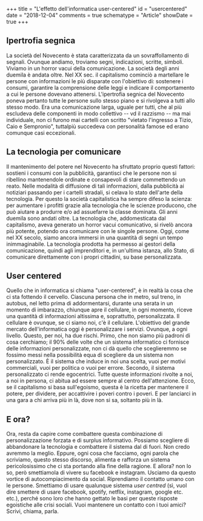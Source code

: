 +++
title = "L'effetto dell'informatica user-centered"
id = "usercentered"
date = "2018-12-04"
comments = true
schematype = "Article"
showDate = true
+++

## Ipertrofia segnica

La società del Novecento è stata caratterizzata da un sovraffollamento di segnali. Ovunque andiamo, troviamo segni, indicazioni, scritte, simboli. Viviamo in un horror vacui della comunicazione. La società degli anni duemila è andata oltre. Nel XX sec. il capitalismo cominciò a martellare le persone con informazioni le più disparate con l'obiettivo di: sostenere i consumi, garantire la comprensione delle leggi e indicare il comportamento a cui le persone dovevano attenersi. L'ipertrofia segnica del Novecento poneva pertanto tutte le persone sullo stesso piano e si rivolgeva a tutti allo stesso modo. Era una comunicazione larga, uguale per tutti, che al più escludeva delle componenti in modo collettivo -- vd il razzismo -- ma mai individuale, non ci furono mai cartelli con scritto "vietato l'ingresso a Tizio, Caio e Sempronio", tuttalpiù succedeva con personalità famose ed erano comunque casi eccezionali.

## La tecnologia per comunicare

Il mantenimento del potere nel Novecento ha sfruttato proprio questi fattori: sostieni i consumi con la pubblicità, garantisci che le persone non si ribellino mantenendole ordinate e consapevoli di stare commettendo un reato. Nelle modalità di diffusione di tali informazioni, dalla pubblicità ai notiziari passando per i cartelli stradali, si celava lo stato dell'arte della tecnologia. Per questo la società capitalistica ha sempre difeso la scienza: per aumentare i profitti grazie alla tecnologia che le scienze producono, che può aiutare a produrre e/o ad assuefarre la classe dominata. Gli anni duemila sono andati oltre. La tecnologia che, addomesticata dal capitalismo, aveva generato un horror vacui comunicativo, si rivelò ancora più potente, potendo ora comunicare con le singole persone. Oggi, come nel XX secolo, siamo ancora immersi in una quantità di segni un tempo inimmaginabile.  La tecnologia prodotta ha permesso ai gestori della comunicazione, quindi agli imprenditori e, in un'ultima istanza, allo Stato, di comunicare direttamente con i propri cittadini, su base personalizzata.

## User centered

Quello che in informatica si chiama "user-centered", è in realtà la cosa che ci sta fottendo il cervello. Ciascuna persona che in metro, sul treno, in autobus, nel letto prima di addormentarsi, durante una serata in un momento di imbarazzo, chiunque apre il cellulare, in ogni momento, riceve una quantità di informazioni altissima e, soprattutto, personalizzata. Il cellulare è ovunque, se ci siamo noi, c'è il cellulare. L'obiettivo del grande mercato dell'informatica oggi è personalizzare i servizi. Ovunque, a ogni livello. Questo, per noi, ha due rischi. Primo, che non siamo più padroni di cosa cerchiamo; il  90% delle volte che un sistema informatico ci fornisce delle informazioni personalizzate, non ci dà quello che sceglieremmo se fossimo messi nella possibilità equa di scegliere da un sistema non personalizzato. È il sistema che induce in noi una scelta, vuoi per motivi commerciali, vuoi per politica o vuoi per errore. Secondo, il sistema personalizzato ci rende egocentrici. Tutte queste informazioni rivolte a noi, a noi in persona, ci abitua ad essere sempre al centro dell'attenzione. Ecco, se il capitalismo si basa sull'egoismo, questa è la ricetta per mantenere il potere, per dividere, per accattivire i poveri contro i poveri. E per lanciarci in una gara a chi arriva più in là, dove non si sa, soltanto più in là.

## E ora?

Ora, resta da capire come combattere questa combinazione di personalizzazione forzata e di surplus informativo. Possiamo scegliere di abbandonare la tecnologia e combattere il sistema dal di fuori. Non credo avremmo la meglio. Eppure, ogni cosa che facciamo, ogni parola che scriviamo, questo stesso discorso, alimenta e rafforza un sistema pericolosissimo che ci sta portando alla fine della ragione. E allora? non lo so, però smettiamola di vivere su facebook e instagram. Usciamo da questo vortice di autocompiacimento da social. Riprendiamo il contatto umano con le persone. Smettiamo di usare qualunque sistema _user centred_ (sì, vuol dire smettere di usare facebook, spotify, netflix, instagram, google etc. etc.), perché sono loro che hanno gettato le basi per queste risposte egoistiche alle crisi sociali. Vuoi mantenere un contatto con i tuoi amici? Scrivi, chiama, parla.
